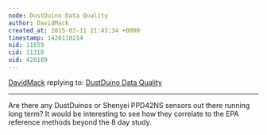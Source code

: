 ```yaml
---
node: DustDuino Data Quality
author: DavidMack
created_at: 2015-03-11 21:43:34 +0000
timestamp: 1426110214
nid: 11659
cid: 11318
uid: 420189
---
```




[DavidMack](../profile/DavidMack) replying to: [DustDuino Data Quality](../notes/Willie/03-06-2015/dustduino-data-quality)

----
Are there any DustDuinos or Shenyei PPD42NS sensors out there running long term?  It would be interesting to see how they correlate to the EPA reference methods beyond the 8 day study.